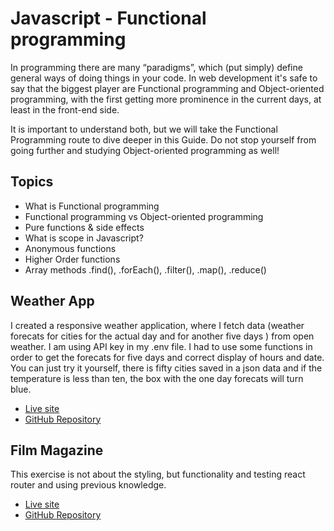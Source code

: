 # Javascript - Functional programming

In programming there are many “paradigms”, which (put simply) define general ways of doing things in your code. In web development it's safe to say that the biggest player are Functional programming and Object-oriented programming, with the first getting more prominence in the current days, at least in the front-end side.

It is important to understand both, but we will take the Functional Programming route to dive deeper in this Guide. Do not stop yourself from going further and studying Object-oriented programming as well!

## Topics

- What is Functional programming
- Functional programming vs Object-oriented programming
- Pure functions & side effects
- What is scope in Javascript?
- Anonymous functions
- Higher Order functions
- Array methods .find(), .forEach(), .filter(), .map(), .reduce()

## Weather App

I created a responsive weather application, where I fetch data (weather forecats for cities for the actual day and for another five days ) from open weather. I am using API key in my .env file. I had to use some functions in order to get the forecats for five days and correct display of hours and date. You can just try it yourself, there is fifty cities saved in a json data and if the temperature is less than ten, the box with the one day forecats will turn blue.

- [Live site](https://fifty-shades-of-weather-days.netlify.app/)
- [GitHub Repository](https://github.com/liadensam/weather-app)

## Film Magazine

This exercise is not about the styling, but functionality and testing react router and using previous knowledge.

- [Live site](https://film-magazine.netlify.app/)
- [GitHub Repository](https://github.com/liadensam/film-magazine)
